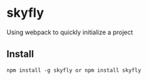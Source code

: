 # skyfly
Using webpack to quickly initialize a project
## Install
`npm install -g skyfly
or npm install skyfly`
